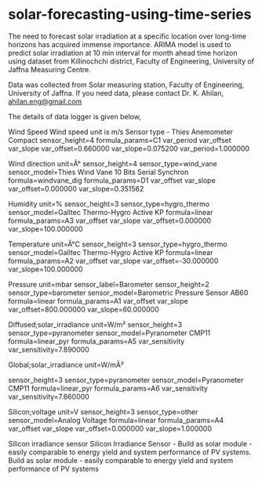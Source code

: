 # solar-forecasting-using-time-series
The need to forecast solar irradiation at a specific location over long-time horizons has acquired immense importance. ARIMA model is used to predict solar irradiation at 10 min interval for month ahead time horizon using dataset from Killinochchi district, Faculty of Engineering, University of Jaffna Measuring Centre. 

Data was collected from Solar measuring station, Faculty of Engineering, University of Jaffna. If you need data, please contact Dr. K. Ahilan, ahilan.eng@gmail.com

The details of data logger is given below,

Wind Speed
Wind speed unit is m/s
Sensor type - Thies Anemometer Compact
sensor_height=4
formula_params=C1 var_period var_offset var_slope
var_offset=0.660000
var_slope=0.075200
var_period=1.000000

Wind direction
unit=Â°
sensor_height=4
sensor_type=wind_vane
sensor_model=Thies Wind Vane 10 Bits Serial Synchron
formula=windvane_dig
formula_params=D1 var_offset var_slope
var_offset=0.000000
var_slope=0.351562

Humidity
unit=%
sensor_height=3
sensor_type=hygro_thermo
sensor_model=Galltec Thermo-Hygro Active KP
formula=linear
formula_params=A3 var_offset var_slope
var_offset=0.000000
var_slope=100.000000

Temperature
unit=Â°C
sensor_height=3
sensor_type=hygro_thermo
sensor_model=Galltec Thermo-Hygro Active KP
formula=linear
formula_params=A2 var_offset var_slope
var_offset=-30.000000
var_slope=100.000000

Pressure
unit=mbar
sensor_label=Barometer
sensor_height=2
sensor_type=barometer
sensor_model=Barometric Pressure Sensor AB60
formula=linear
formula_params=A1 var_offset var_slope
var_offset=800.000000
var_slope=60.000000

Diffused;solar_irradiance
unit=W/m²
sensor_height=3
sensor_type=pyranometer
sensor_model=Pyranometer CMP11
formula=linear_pyr
formula_params=A5 var_sensitivity
var_sensitivity=7.890000

Global;solar_irradiance
unit=W/mÂ²

sensor_height=3
sensor_type=pyranometer
sensor_model=Pyranometer CMP11
formula=linear_pyr
formula_params=A6 var_sensitivity
var_sensitivity=7.660000

Silicon;voltage
unit=V
sensor_height=3
sensor_type=other
sensor_model=Analog Voltage
formula=linear
formula_params=A4 var_offset var_slope
var_offset=0.000000
var_slope=1.000000

Silicon irradiance sensor
Silicon Irradiance Sensor - Build as solar module - easily comparable to energy yield and system performance of PV systems.
Build as solar module - easily comparable to energy yield and system performance of PV systems


